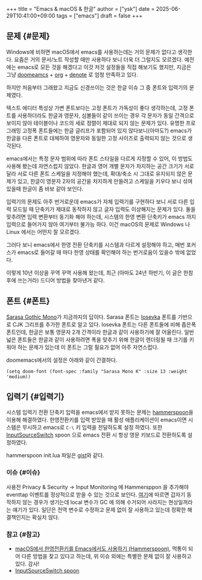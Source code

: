 +++
title = "Emacs & macOS & 한글"
author = ["ysk"]
date = 2025-06-29T10:41:00+09:00
tags = ["emacs"]
draft = false
+++

## 문제 {#문제}

Windows에 비하면 macOS에서 emacs를 사용하는데는 거의 문제가 없다고 생각한다. 요즘은 거의 문서/노트 작성할 때만 사용하다 보니 더욱 더 그럴지도 모르겠다. 예전에는 emacs로 모든 것을 해겠다고 이것 저것 설정들을 직접 해보기도 했지만, 지금은 그냥 [doomeamcs](https://github.com/doomemacs/doomemacs) + [org](https://orgmode.org/) + [denote](https://protesilaos.com/emacs/denote) 로 엄청 만족하고 있다.

하지만 처음부터 그래왔고 지금도 신경쓰이는 것은 한글 이슈 그 중 폰트와 입력기의 문제였다.

텍스트 에디터 특성상 가변 폰트보다는 고정 폰트가 가독성이 좋다 생각하는데, 고정 폰트를 사용하더라도 한글과 영문자, 심볼들이 같이 쓰이는 경우 각 문자가 동일 간격으로 보이지 않아 테이블이나 코드의 세로 정렬이 제대로 되지 않는 문제가 있다. 유명한 프로그래밍 고정폭 폰트들에는 한글 글리프가 포함되어 있지 않다보니(아마도?) emacs가 한글을 다른 폰트로 대체하여 영문자와 동일한 고정 사이즈로 출력되지 않는 것으로 생각된다.

emacs에서는 특정 문자 범위에 따라 폰트 스타일을 다르게 지정할 수 있어, 이 방법도 사용해 봤는데 자연스럽지 않았다. 한글과 영어 개별 문자가 차지하는 공간 크기가 서로 달라 서로 다른 폰트 스케일을 지정해야 했는데, 확대/축소 시 그대로 유지되지 않은 문제가 있고, 한글이 영문자 2자의 공간을 차지하게 만들려고 스케일을 키우다 보니 섞여 있을때 한글이 좀 바보 같아 보인다.

입력기의 문제도 아주 번거로운데 emacs가 자체 입력기를 구현하다 보니 서로 다른 입력 모드일 때 단축키가 제대로 동작하지 않고 글자 입력도 이상해지는 문제가 있다. 둘을 맞추려면 입력 변환부터 동기화 해야 하는데, 시스템의 한영 변환 단축키가 emacs 까지 입력으로 들어가지 않아 여기부터 불가능 하다. 이건 macOS의 문제로 Windows 나 Linux 에서는 어떤지 잘 모르겠다.

그러다 보니 emacs에서 한영 전환 단축키를 시스템과 다르게 설정해야 하고, 매번 포커스가 emacs로 들어갈 때 마다 한영 상태를 확인해야 하는 번거로움이 있을수 밖에 없었다.

이렇게 10년 이상을 꾸역 꾸역 사용해 왔는데, 최근 (아마도 24년 하반기, 이 글은 한참 후에 쓰는거라) 드디어 방법을 찾아낸거 같다.


## 폰트 {#폰트}

[Sarasa Gothic Mono](https://picaq.github.io/sarasa/)가 지금까지의 답이다. Sarasa 폰트는 [Iosevka](http://be5invis.github.io/Iosevka) 폰트를 기반으로 CJK 그리프를 추가한 폰트로 알고 있다. Iosevka 폰트는 다른 폰트들에 비해 좁은폭 폰트인데, 한글은 보통 영문자 2개 간격이라 한글과 같이 사용하기에 잘 어울린다. 일반 넓은 폰트들은 한글과 같이 사용하려면 폭을 맞추기 위해 한글이 렌더링될 때 크기를 키워야 하는 문제가 있는데 이 폰트는 그럴 필요가 없어 아주 자연스럽다.

doomemacs에서의 설정은 아래와 같이 간결하다.

```emacs-lisp
(setq doom-font (font-spec :family "Sarasa Mono K" :size 13 :weight 'medium))
```


## 입력기 {#입력기}

시스템 입력기 전환 단축키 입력을 emacs에서 받지 못하는 문제는 [hammerspoon](https://www.hammerspoon.org/)을 이용해 해결하였다. 한영전환키를 입력 받았을 때 활성 애플리케이션이 emacs이면 시스템은 무시하고 emacs로 `C-\` 키 입력을 전달하도록 설정 하였다. 또한 [InputSourceSwitch](https://www.hammerspoon.org/Spoons/InputSourceSwitch.html) spoon 으로 emacs 전환 시 항상 영문 키보드로 전환하도록 설정하였다.

hammerspoon init.lua 파일은 [gist](https://gist.github.com/suguni/d7a4c9ac25b25aa962cf0145e5cb6d0b)와 같다.


### 이슈 {#이슈}

사용전 Privacy &amp; Security -&gt; Input Monitoring 에 Hammersppon 을 추가해야 eventtap 이벤트를 정상적으로 받을 수 있는 것으로 보인다.
[여기](https://www.reddit.com/r/hammerspoon/comments/13ac1ya/hammerspoon_script_randomly_stops_working/)에 따르면 갑자기 동작하지 않는 경우가 생기는데 local 변수가 GC 에 의해 수거되어 사라지는 현상일꺼라는 얘기가 있다. 일단은 전역 변수로 수정하고 문제 없이 잘 사용하고 있는데 정확한 해결책인지는 확실치 않다.


### 참고 {#참고}

-   [macOS에서 한영전환키를 Emacs에서도 사용하기 (Hammerspoon)](https://seorenn.github.io/article/macos-emacs-korean-inputmethod-hotkey-hammerspoon.html), 먹통이 되어 다른 방법을 찾고 있다고 하는데, 위 이슈 외에는 특별한 문제 없이 잘 사용하고 있다. 감사!
-   [InputSourceSwitch spoon](https://www.hammerspoon.org/Spoons/InputSourceSwitch.html)
